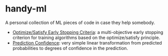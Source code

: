 # handy-ml
A personal collection of ML pieces of code in case they help somebody.

- [Optimize/Satisfy Early Stopping Criteria](scripts/optimize_satisfy_early_stopping.py): a multi-objective early stopping criterion for training algorithms based on the optimize/satisfy principle.
- [Prediction Confidence](scripts/prediction_confidence.py): very simple linear transformation from predicted probabilities to degrees of confidence in the prediction.
